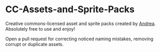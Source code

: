 # CC-Assets-and-Sprite-Packs
Creative commons-licensed asset and sprite packs created by [Andrea](https://github.com/andreaabellera). Absolutely free to use and enjoy!

Open a pull request for correcting noticed naming mistakes, removing corrupt or duplicate assets.